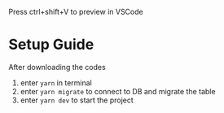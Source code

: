 Press ctrl+shift+V to preview in VSCode

# Setup Guide

After downloading the codes

1. enter `yarn` in terminal
2. enter `yarn migrate` to connect to DB and migrate the table
3. enter `yarn dev` to start the project